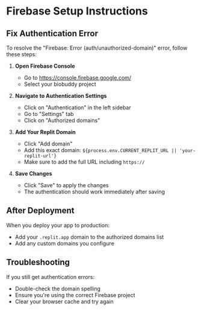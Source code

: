 # Firebase Setup Instructions

## Fix Authentication Error

To resolve the "Firebase: Error (auth/unauthorized-domain)" error, follow these steps:

1. **Open Firebase Console**
   - Go to https://console.firebase.google.com/
   - Select your biobuddy project

2. **Navigate to Authentication Settings**
   - Click on "Authentication" in the left sidebar
   - Go to "Settings" tab
   - Click on "Authorized domains"

3. **Add Your Replit Domain**
   - Click "Add domain"
   - Add this exact domain: `${process.env.CURRENT_REPLIT_URL || 'your-replit-url'}`
   - Make sure to add the full URL including `https://`

4. **Save Changes**
   - Click "Save" to apply the changes
   - The authentication should work immediately after saving

## After Deployment

When you deploy your app to production:
- Add your `.replit.app` domain to the authorized domains list
- Add any custom domains you configure

## Troubleshooting

If you still get authentication errors:
- Double-check the domain spelling
- Ensure you're using the correct Firebase project
- Clear your browser cache and try again
